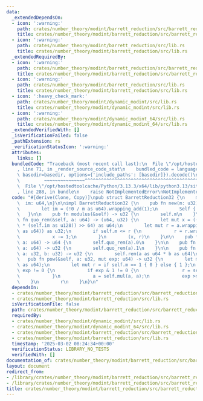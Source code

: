```yaml
---
data:
  _extendedDependsOn:
  - icon: ':warning:'
    path: crates/number_theory/modint/barrett_reduction/src/barrett_reduction_64.rs
    title: crates/number_theory/modint/barrett_reduction/src/barrett_reduction_64.rs
  - icon: ':warning:'
    path: crates/number_theory/modint/barrett_reduction/src/lib.rs
    title: crates/number_theory/modint/barrett_reduction/src/lib.rs
  _extendedRequiredBy:
  - icon: ':warning:'
    path: crates/number_theory/modint/barrett_reduction/src/barrett_reduction_64.rs
    title: crates/number_theory/modint/barrett_reduction/src/barrett_reduction_64.rs
  - icon: ':warning:'
    path: crates/number_theory/modint/barrett_reduction/src/lib.rs
    title: crates/number_theory/modint/barrett_reduction/src/lib.rs
  - icon: ':heavy_check_mark:'
    path: crates/number_theory/modint/dynamic_modint/src/lib.rs
    title: crates/number_theory/modint/dynamic_modint/src/lib.rs
  - icon: ':warning:'
    path: crates/number_theory/modint/dynamic_modint_64/src/lib.rs
    title: crates/number_theory/modint/dynamic_modint_64/src/lib.rs
  _extendedVerifiedWith: []
  _isVerificationFailed: false
  _pathExtension: rs
  _verificationStatusIcon: ':warning:'
  attributes:
    links: []
  bundledCode: "Traceback (most recent call last):\n  File \"/opt/hostedtoolcache/Python/3.13.3/x64/lib/python3.13/site-packages/onlinejudge_verify/documentation/build.py\"\
    , line 71, in _render_source_code_stat\n    bundled_code = language.bundle(stat.path,\
    \ basedir=basedir, options={'include_paths': [basedir]}).decode()\n          \
    \         ~~~~~~~~~~~~~~~^^^^^^^^^^^^^^^^^^^^^^^^^^^^^^^^^^^^^^^^^^^^^^^^^^^^^^^^^^^^^^^^^^\n\
    \  File \"/opt/hostedtoolcache/Python/3.13.3/x64/lib/python3.13/site-packages/onlinejudge_verify/languages/rust.py\"\
    , line 288, in bundle\n    raise NotImplementedError\nNotImplementedError\n"
  code: "#[derive(Clone, Copy)]\npub struct BarrettReduction32 {\n    m: u32,\n  \
    \  im: u64,\n}\n\nimpl BarrettReduction32 {\n    pub fn new(m: u32) -> Self {\n\
    \        let im = (!0 / m as u64).wrapping_add(1);\n        Self { m, im }\n \
    \   }\n\n    pub fn modulus(&self) -> u32 {\n        self.m\n    }\n\n    pub\
    \ fn quo_rem(&self, a: u64) -> (u64, u32) {\n        let mut x = (((a as u128)\
    \ * (self.im as u128)) >> 64) as u64;\n        let mut r = a.wrapping_sub(x.wrapping_mul(self.m\
    \ as u64)) as u32;\n        if self.m <= r {\n            r = r.wrapping_add(self.m);\n\
    \            x -= 1;\n        }\n        (x, r)\n    }\n\n    pub fn quo(&self,\
    \ a: u64) -> u64 {\n        self.quo_rem(a).0\n    }\n\n    pub fn rem(&self,\
    \ a: u64) -> u32 {\n        self.quo_rem(a).1\n    }\n\n    pub fn mul(&self,\
    \ a: u32, b: u32) -> u32 {\n        self.rem(a as u64 * b as u64)\n    }\n\n \
    \   pub fn pow(&self, a: u32, mut exp: u64) -> u32 {\n        let mut a = self.rem(a\
    \ as u64);\n        let mut r = if self.m == 1 { 0 } else { 1 };\n        while\
    \ exp != 0 {\n            if exp & 1 != 0 {\n                r = self.mul(r, a);\n\
    \            }\n            a = self.mul(a, a);\n            exp >>= 1;\n    \
    \    }\n        r\n    }\n}\n"
  dependsOn:
  - crates/number_theory/modint/barrett_reduction/src/barrett_reduction_64.rs
  - crates/number_theory/modint/barrett_reduction/src/lib.rs
  isVerificationFile: false
  path: crates/number_theory/modint/barrett_reduction/src/barrett_reduction_32.rs
  requiredBy:
  - crates/number_theory/modint/dynamic_modint/src/lib.rs
  - crates/number_theory/modint/dynamic_modint_64/src/lib.rs
  - crates/number_theory/modint/barrett_reduction/src/barrett_reduction_64.rs
  - crates/number_theory/modint/barrett_reduction/src/lib.rs
  timestamp: '2025-03-02 08:24:34+00:00'
  verificationStatus: LIBRARY_NO_TESTS
  verifiedWith: []
documentation_of: crates/number_theory/modint/barrett_reduction/src/barrett_reduction_32.rs
layout: document
redirect_from:
- /library/crates/number_theory/modint/barrett_reduction/src/barrett_reduction_32.rs
- /library/crates/number_theory/modint/barrett_reduction/src/barrett_reduction_32.rs.html
title: crates/number_theory/modint/barrett_reduction/src/barrett_reduction_32.rs
---
```

